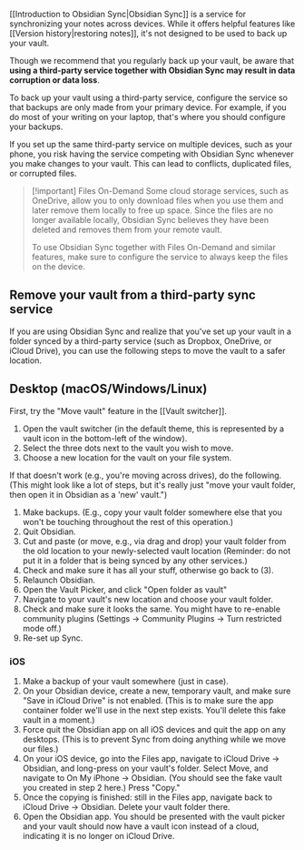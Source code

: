 [[Introduction to Obsidian Sync|Obsidian Sync]] is a service for synchronizing your notes across devices. While it offers helpful features like [[Version history|restoring notes]], it's not designed to be used to back up your vault.

Though we recommend that you regularly back up your vault, be aware that **using a third-party service together with Obsidian Sync may result in data corruption or data loss**.

To back up your vault using a third-party service, configure the service so that backups are only made from your primary device. For example, if you do most of your writing on your laptop, that's where you should configure your backups.

If you set up the same third-party service on multiple devices, such as your phone, you risk having the service competing with Obsidian Sync whenever you make changes to your vault. This can lead to conflicts, duplicated files, or corrupted files.

> [!important] Files On-Demand
> Some cloud storage services, such as OneDrive, allow you to only download files when you use them and later remove them locally to free up space. Since the files are no longer available locally, Obsidian Sync believes they have been deleted and removes them from your remote vault.
>
> To use Obsidian Sync together with Files On-Demand and similar features, make sure to configure the service to always keep the files on the device.

## Remove your vault from a third-party sync service
If you are using Obsidian Sync and realize that you've set up your vault in a folder synced by a third-party service (such as Dropbox, OneDrive, or iCloud Drive), you can use the following steps to move the vault to a safer location.

## Desktop (macOS/Windows/Linux)
First, try the "Move vault" feature in the [[Vault switcher]]. 
1. Open the vault switcher (in the default theme, this is represented by a vault icon in the bottom-left of the window).
2. Select the three dots next to the vault you wish to move. 
3. Choose a new location for the vault on your file system.

If that doesn't work (e.g., you're moving across drives), do the following. (This might look like a lot of steps, but it's really just "move your vault folder, then open it in Obsidian as a 'new' vault.")
  
1. Make backups. (E.g., copy your vault folder somewhere else that you won't be touching throughout the rest of this operation.)  
2. Quit Obsidian.  
3. Cut and paste (or move, e.g., via drag and drop) your vault folder from the old location to your newly-selected vault location (Reminder: do not put it in a folder that is being synced by any other services.)
4. Check and make sure it has all your stuff, otherwise go back to (3).  
5. Relaunch Obsidian.  
6. Open the Vault Picker, and click "Open folder as vault"  
7. Navigate to your vault's new location and choose your vault folder.  
8. Check and make sure it looks the same. You might have to re-enable community plugins (Settings → Community Plugins → Turn restricted mode off.)  
9. Re-set up Sync.

### iOS
1. Make a backup of your vault somewhere (just in case).
2. On your Obsidian device, create a new, temporary vault, and make sure "Save in iCloud Drive" is not enabled. (This is to make sure the app container folder we'll use in the next step exists. You'll delete this fake vault in a moment.)
3. Force quit the Obsidian app on all iOS devices and quit the app on any desktops. (This is to prevent Sync from doing anything while we move our files.)
4. On your iOS device, go into the Files app, navigate to iCloud Drive → Obsidian, and long-press on your vault's folder. Select Move, and navigate to On My iPhone → Obsidian. (You should see the fake vault you created in step 2 here.) Press "Copy."
5. Once the copying is finished: still in the Files app, navigate back to iCloud Drive → Obsidian. Delete your vault folder there.
6. Open the Obsidian app. You should be presented with the vault picker and your vault should now have a vault icon instead of a cloud, indicating it is no longer on iCloud Drive.
